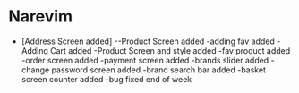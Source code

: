 # Narevim

- [Address Screen added]
--Product Screen added
-adding fav added
-Adding Cart added
-Product Screen and style added
-fav product added
-order screen added
-payment screen added
-brands slider added
-change password screen added
-brand search bar added
-basket screen counter added
-bug fixed
end of week

